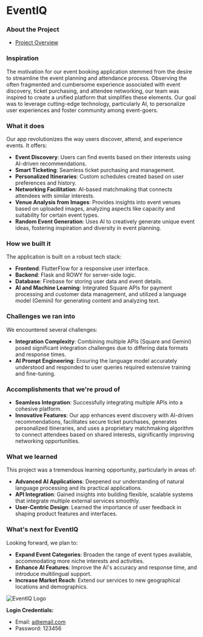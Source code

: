 # EventIQ

### About the Project
- [Project Overview](https://drive.google.com/file/d/1PF3R0wBjrNUkqlOAMNE0TCCY2vFfbP2D/view?usp=sharing)

### Inspiration
The motivation for our event booking application stemmed from the desire to streamline the event planning and attendance process. Observing the often fragmented and cumbersome experience associated with event discovery, ticket purchasing, and attendee networking, our team was inspired to create a unified platform that simplifies these elements. Our goal was to leverage cutting-edge technology, particularly AI, to personalize user experiences and foster community among event-goers.

### What it does
Our app revolutionizes the way users discover, attend, and experience events. It offers:

- **Event Discovery**: Users can find events based on their interests using AI-driven recommendations.
- **Smart Ticketing**: Seamless ticket purchasing and management.
- **Personalized Itineraries**: Custom schedules created based on user preferences and history.
- **Networking Facilitation**: AI-based matchmaking that connects attendees with similar interests.
- **Venue Analysis from Images**: Provides insights into event venues based on uploaded images, analyzing aspects like capacity and suitability for certain event types.
- **Random Event Generation**: Uses AI to creatively generate unique event ideas, fostering inspiration and diversity in event planning.

### How we built it
The application is built on a robust tech stack:

- **Frontend**: FlutterFlow for a responsive user interface.
- **Backend**: Flask and ROWY for server-side logic.
- **Database**: Firebase for storing user data and event details.
- **AI and Machine Learning**: Integrated Square APIs for payment processing and customer data management, and utilized a language model (Gemini) for generating content and analyzing text.

### Challenges we ran into
We encountered several challenges:

- **Integration Complexity**: Combining multiple APIs (Square and Gemini) posed significant integration challenges due to differing data formats and response times.
- **AI Prompt Engineering**: Ensuring the language model accurately understood and responded to user queries required extensive training and fine-tuning.

### Accomplishments that we're proud of
- **Seamless Integration**: Successfully integrating multiple APIs into a cohesive platform.
- **Innovative Features**: Our app enhances event discovery with AI-driven recommendations, facilitates secure ticket purchases, generates personalized itineraries, and uses a proprietary matchmaking algorithm to connect attendees based on shared interests, significantly improving networking opportunities.

### What we learned
This project was a tremendous learning opportunity, particularly in areas of:

- **Advanced AI Applications**: Deepened our understanding of natural language processing and its practical applications.
- **API Integration**: Gained insights into building flexible, scalable systems that integrate multiple external services smoothly.
- **User-Centric Design**: Learned the importance of user feedback in shaping product features and interfaces.

### What's next for EventIQ
Looking forward, we plan to:

- **Expand Event Categories**: Broaden the range of event types available, accommodating more niche interests and activities.
- **Enhance AI Features**: Improve the AI's accuracy and response time, and introduce multilingual support.
- **Increase Market Reach**: Extend our services to new geographical locations and demographics.

![EventIQ Logo](https://ibb.co/gvXMHc4)

**Login Credentials:**
- Email: a@email.com
- Password: 123456
